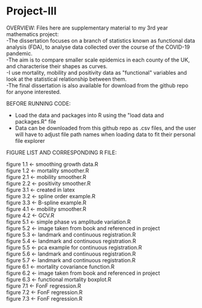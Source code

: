 # Project-III

OVERVIEW:
Files here are supplementary material to my 3rd year mathematics project: <br />
-The dissertation focuses on a branch of statistics known as functional data analysis (FDA), to analyse data collected over the course of the COVID-19 pandemic. <br />
-The aim is to compare smaller scale epidemics in each county of the UK, and characterise their shapes as curves. <br />
-I use mortality, mobility and positivity data as "functional" variables and look at the statistical relationship between them. <br />
-The final dissertation is also available for download from the github repo for anyone interested.

BEFORE RUNNING CODE: 
- Load the data and packages into R using the "load data and packages.R" file
- Data can be downloaded from this github repo as .csv files, and the user will have to adjust file path names when loading data to fit their personal file explorer


FIGURE LIST AND CORRESPONDING R FILE:

figure 1.1 <- smoothing growth data.R <br />
figure 1.2 <- mortality smoother.R <br />
figure 2.1 <- mobility smoother.R <br />
figure 2.2 <- positivity smoother.R <br />
figure 3.1 <- created in latex <br />
figure 3.2 <- spline order example.R <br />
figure 3.3 <- B-spline example.R <br />
figure 4.1 <- mobility smoother.R <br />
figure 4.2 <- GCV.R <br />
figure 5.1 <- simple phase vs amplitude variation.R <br />
figure 5.2 <- image taken from book and referenced in project <br />
figure 5.3 <- landmark and continuous registration.R <br />
figure 5.4 <- landmark and continuous registration.R <br />
figure 5.5 <- pca example for continuous registration.R <br />
figure 5.6 <- landmark and continuous registration.R <br />
figure 5.7 <- landmark and continuous registration.R <br />
figure 6.1 <- mortality covariance function.R <br />
figure 6.2 <- image taken from book and referenced in project <br />
figure 6.3 <- functional mortality boxplot.R <br />
figure 7.1 <- FonF regression.R <br />
figure 7.2 <- FonF regression.R <br />
figure 7.3 <- FonF regression.R
